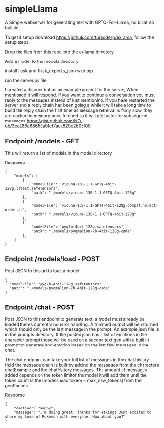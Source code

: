 # simpleLlama
A Simple webserver for generating text with GPTQ-For-Llama, no bloat no bullshit

To get it setup download https://github.com/turboderp/exllama, follow the setup steps.

Drop the files from this repo into the exllama directory.

Add a model to the models directory

install flask and flask_expects_json with pip. 

run the server.py file


I created a discord bot as an example project for the server, When mentioned it will respond. if you want to continue a conversation you must reply to the messages instead of just mentioning. If you have restarted the server and a reply chain has been going a while it will take a long time to build the reply chain the first time as message retreival is fairly slow. they are cached in memory once fetched so it will get faster for subsequent messages  https://gist.github.com/NO-ob/3ca286a68659a0fcf7aca829e2605f00

## Endpoint /models - GET

This will return a list of models in the model directory


Response
```
{
    "models": [
        {
            "modelFile": "vicuna-13B-1.1-GPTQ-4bit-128g.latest.safetensors",
            "path": "./models/vicuna-13B-1.1-GPTQ-4bit-128g"
        },
        {
            "modelFile": "vicuna-13B-1.1-GPTQ-4bit-128g.compat.no-act-order.pt",
            "path": "./models/vicuna-13B-1.1-GPTQ-4bit-128g"
        },
        {
            "modelFile": "pyg7b-4bit-128g.safetensors",
            "path": "./models/pygmalion-7b-4bit-128g-cuda"
        },
    ]
}
```

## Endpoint /models/load - POST

Post JSON to this url to load a model 
```
{
  "modelFile": "pyg7b-4bit-128g.safetensors",
  "path": "./models/pygmalion-7b-4bit-128g-cuda"
}
```


## Endpoint /chat - POST

Post JSON to this endpoint to generate text, a model must already be loaded theres currently no error handling. A trimmed output will be returned which should only be the last message in the prompt. An example json file is in the prompts directory. If the posted json has a list of emotions in the character prompt those will be used on a second text gen with a built in prompt to generate and emotion based on the last few messages in the chat.

The chat endpoint can take your full list of messages in the chat history field the message chain is built by adding the messages from the characters chatExample and the chatHsitory messages. The amount of messages added depends on the token limitof the model it will add them until the token count is the (models max tokens - max_new_tokens) from the genParams

Response 
```
{
    "emotion": "happy",
    "message": "I'm doing great, thanks for asking! Just excited to share my love of Pokémon with everyone. How about you?"
}
```


